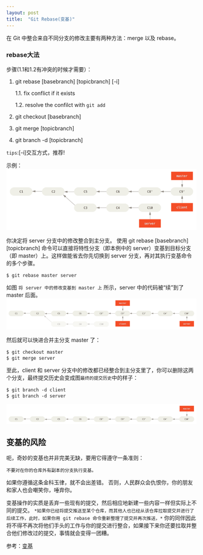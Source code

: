 ```yaml
---
layout: post
title:  "Git Rebase(变基)"
---
```


在 Git 中整合来自不同分支的修改主要有两种方法：merge 以及 rebase。

### rebase大法
步骤(1.1和1.2有冲突的时候才需要）：
 1. git rebase [basebranch] [topicbranch] [-i]

    1.1. fix conflict if it exists
    
    1.2. resolve the confilct with `git add`

 2. git checkout [basebranch]
 3. git merge [topicbranch]
 4. git branch -d [topicbranch]

`tips`:[-i]交互方式，推荐!

示例：
![](../images/interesting-rebase-3.png)

你决定将 server 分支中的修改整合到主分支。 使用 git rebase [basebranch] [topicbranch] 命令可以直接将特性分支（即本例中的 server）变基到目标分支（即 master）上。这样做能省去你先切换到 server 分支，再对其执行变基命令的多个步骤。

```
$ git rebase master server
```

如图 `将 server 中的修改变基到 master 上` 所示，server 中的代码被“续”到了 master 后面。
![](../images/interesting-rebase-4.png)

然后就可以快进合并主分支 master 了：
```
$ git checkout master
$ git merge server
```

至此，client 和 server 分支中的修改都已经整合到主分支里了，你可以删除这两个分支，最终提交历史会变成图`最终的提交历史`中的样子：

```
$ git branch -d client
$ git branch -d server
```
![](../images/interesting-rebase-5.png)


## 变基的风险
呃，奇妙的变基也并非完美无缺，要用它得遵守一条准则：

`不要对在你的仓库外有副本的分支执行变基。`

如果你遵循这条金科玉律，就不会出差错。 否则，人民群众会仇恨你，你的朋友和家人也会嘲笑你，唾弃你。

变基操作的实质是丢弃一些现有的提交，然后相应地新建一些内容一样但实际上不同的提交。 
`*如果你已经将提交推送至某个仓库，而其他人也已经从该仓库拉取提交并进行了后续工作，此时，如果你用 git rebase 命令重新整理了提交并再次推送，*`
你的同伴因此将不得不再次将他们手头的工作与你的提交进行整合，如果接下来你还要拉取并整合他们修改过的提交，事情就会变得一团糟。


参考：[变基](https://git-scm.com/book/zh/v2/Git-%E5%88%86%E6%94%AF-%E5%8F%98%E5%9F%BA)
